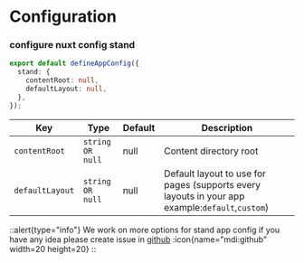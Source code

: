 # Configuration

### configure nuxt config stand

```ts
export default defineAppConfig({
  stand: {
    contentRoot: null,
    defaultLayout: null,
  },
});
```

| **Key**         | **Type**         | **Default** | **Description**                                                                                 |
| --------------- | ---------------- | ----------- | ----------------------------------------------------------------------------------------------- |
| `contentRoot`   | `string OR null` | null        | Content directory root                                                                          |
| `defaultLayout` | `string OR null` | null        | Default layout to use for pages (supports every layouts in your app example:`default`,`custom`) |


::alert{type="info"}
 We work on more options for stand app config if you have any idea please create issue in 
 [github](https://github.com/parsajiravand/nuxt-content-standalone/issues) :icon{name="mdi:github" width=20 height=20} 
::